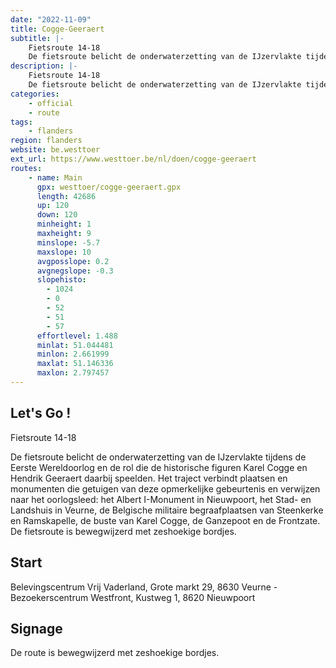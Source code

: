 ```yaml
---
date: "2022-11-09"
title: Cogge-Geeraert
subtitle: |-
    Fietsroute 14-18
    De fietsroute belicht de onderwaterzetting van de IJzervlakte tijdens de Eerste Wereldoorlog en de rol die de historische figuren Karel Cogge en Hendrik Geeraert daarbij speelden
description: |-
    Fietsroute 14-18
    De fietsroute belicht de onderwaterzetting van de IJzervlakte tijdens de Eerste Wereldoorlog en de rol die de historische figuren Karel Cogge en Hendrik Geeraert daarbij speelden
categories:
    - official
    - route
tags:
    - flanders
region: flanders
website: be.westtoer
ext_url: https://www.westtoer.be/nl/doen/cogge-geeraert
routes:
    - name: Main
      gpx: westtoer/cogge-geeraert.gpx
      length: 42686
      up: 120
      down: 120
      minheight: 1
      maxheight: 9
      minslope: -5.7
      maxslope: 10
      avgposslope: 0.2
      avgnegslope: -0.3
      slopehisto:
        - 1024
        - 0
        - 52
        - 51
        - 57
      effortlevel: 1.488
      minlat: 51.044481
      minlon: 2.661999
      maxlat: 51.146336
      maxlon: 2.797457
---
```


## Let's Go ! 

Fietsroute 14-18

De fietsroute belicht de onderwaterzetting van de IJzervlakte tijdens de Eerste Wereldoorlog en de rol die de historische figuren Karel Cogge en Hendrik Geeraert daarbij speelden. Het traject verbindt plaatsen en monumenten die getuigen van deze opmerkelijke gebeurtenis en verwijzen naar het oorlogsleed: het Albert I-Monument in Nieuwpoort, het Stad- en Landshuis in Veurne, de Belgische militaire begraafplaatsen van Steenkerke en Ramskapelle, de buste van Karel Cogge, de Ganzepoot en de Frontzate. De fietsroute is bewegwijzerd met zeshoekige bordjes.

## Start

Belevingscentrum Vrij Vaderland, Grote markt 29, 8630 Veurne - Bezoekerscentrum Westfront, Kustweg 1, 8620 Nieuwpoort

## Signage

De route is bewegwijzerd met zeshoekige bordjes.
